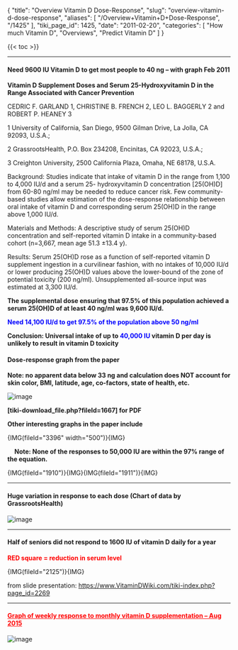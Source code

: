 {
  "title": "Overview Vitamin D Dose-Response",
  "slug": "overview-vitamin-d-dose-response",
  "aliases": [
    "/Overview+Vitamin+D+Dose-Response",
    "/1425"
  ],
  "tiki_page_id": 1425,
  "date": "2011-02-20",
  "categories": [
    "How much Vitamin D",
    "Overviews",
    "Predict Vitamin D"
  ]
}

{{< toc >}}

---

#### Need 9600 IU Vitamin D to get most people to 40 ng – with graph Feb 2011

 **Vitamin D Supplement Doses and Serum 25-Hydroxyvitamin D in the Range Associated with Cancer Prevention** 

CEDRIC F. GARLAND 1, CHRISTINE B. FRENCH 2, LEO L. BAGGERLY 2  and ROBERT P. HEANEY 3

1 University of California, San Diego, 9500 Gilman Drive, La Jolla, CA 92093, U.S.A.;

2 GrassrootsHealth, P.O. Box 234208, Encinitas, CA 92023, U.S.A.;

3 Creighton University, 2500 California Plaza, Omaha, NE 68178, U.S.A.

Background: Studies indicate that intake of vitamin D in the range from 1,100 to 4,000 IU/d and a  serum 25- hydroxyvitamin D concentration <span>[25(OH)D]</span> from 60-80 ng/ml may be needed to reduce cancer risk. Few community-based studies allow estimation of the  dose-response relationship between oral intake of vitamin D and corresponding serum 25(OH)D  in  the  range  above  1,000  IU/d.  

Materials  and Methods: A descriptive study of serum 25(OH)D concentration and self-reported vitamin D intake in a  community-based cohort (n=3,667, mean age  51.3 ±13.4 y). 

Results: Serum 25(OH)D  rose  as  a  function  of  self-reported  vitamin  D supplement ingestion in a curvilinear fashion, with no intakes of 10,000 IU/d or lower producing 25(OH)D values above the lower-bound of the zone of potential  toxicity (200 ng/ml). Unsupplemented all-source input was estimated at 3,300 IU/d. 

 **The supplemental dose ensuring that 97.5% of this population achieved a serum 25(OH)D of at least 40 ng/ml was 9,600 IU/d.** 

 **<span style="color:#00F;">Need 14,100 IU/d to get 97.5% of the population above 50 ng/ml</span>** 

 **Conclusion: Universal intake of up to <span style="color:#00F;">40,000 IU</span> vitamin D per day is unlikely to result in vitamin D toxicity** 

#### Dose-response graph from the paper

 **Note: no apparent data below 33 ng and calculation does NOT account for skin color, BMI, latitude, age, co-factors, state of health, etc.** 

<img src="/attachments/d3.mock.jpg" alt="image">

 **<span>[tiki-download_file.php?fileId=1667]</span> for PDF** 

 **Other interesting graphs in the paper include** 

{IMG(fileId="3396" width="500")}{IMG}

&nbsp; &nbsp; **Note: None of the responses to 50,000 IU are within the 97% range of the equation.** 

{IMG(fileId="1910")}{IMG}{IMG(fileId="1911")}{IMG}

---

#### Huge variation in response to each dose (Chart of data by GrassrootsHealth)

<img src="/attachments/d3.mock.jpg" alt="image">

---

#### Half of seniors did not respond to 1600 IU of vitamin D daily for a year

 **<span style="color:#F00;">RED square = reduction in serum level</span>** 

{IMG(fileId="2125")}{IMG}

from slide presentation: https://www.VitaminDWiki.com/tiki-index.php?page_id=2269

---

#### <a href="/posts/graph-of-weekly-response-to-monthly-vitamin-d-supplementation" style="color: red; text-decoration: underline;" title="This post/category does not exist yet: Graph of weekly response to monthly vitamin D supplementation – Aug 2015">Graph of weekly response to monthly vitamin D supplementation – Aug 2015</a>

<img src="/attachments/d3.mock.jpg" alt="image">
